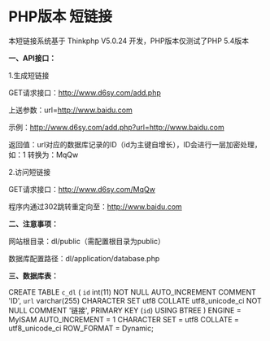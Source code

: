 # PHP版本 短链接


本短链接系统基于  Thinkphp V5.0.24 开发，PHP版本仅测试了PHP 5.4版本

**一、API接口：**

1.生成短链接 

GET请求接口：http://www.d6sy.com/add.php

上送参数：url=http://www.baidu.com

示例：http://www.d6sy.com/add.php?url=http://www.baidu.com



返回值：url对应的数据库记录的ID（id为主键自增长），ID会进行一层加密处理，如：1 转换为：MqQw



2.访问短链接

GET请求接口：http://www.d6sy.com/MqQw

程序内通过302跳转重定向至：http://www.baidu.com




**二、注意事项：**

网站根目录：dl/public（需配置根目录为public）

数据库配置路径：dl/application/database.php




**三、数据库表：**

CREATE TABLE `c_dl`  (
  `id` int(11) NOT NULL AUTO_INCREMENT COMMENT 'ID',
  `url` varchar(255) CHARACTER SET utf8 COLLATE utf8_unicode_ci NOT NULL COMMENT '链接',
  PRIMARY KEY (`id`) USING BTREE
) ENGINE = MyISAM AUTO_INCREMENT = 1 CHARACTER SET = utf8 COLLATE = utf8_unicode_ci ROW_FORMAT = Dynamic;

